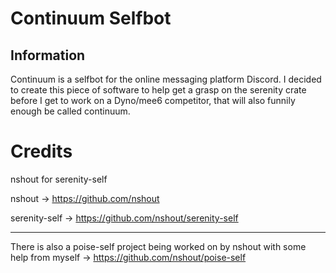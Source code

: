# Continuum Selfbot

## Information
Continuum is a selfbot for the online messaging platform Discord.
I decided to create this piece of software to help get a grasp on
the serenity crate before I get to work on a Dyno/mee6 competitor,
that will also funnily enough be called continuum.

# Credits

nshout for serenity-self

nshout -> https://github.com/nshout

serenity-self -> https://github.com/nshout/serenity-self

-------------------------------------------------------------------
There is also a poise-self project being worked on by nshout with
some help from myself -> https://github.com/nshout/poise-self
